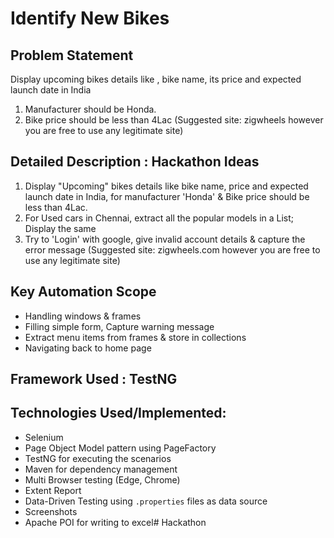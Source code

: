 # Identify New Bikes

## Problem Statement
Display upcoming bikes details like , bike name, its price and expected launch date in India
1. Manufacturer should be Honda.
2. Bike price should be less than 4Lac
(Suggested site: zigwheels however you are free to use any legitimate site)

## Detailed Description : Hackathon Ideas

1. Display "Upcoming" bikes details like bike name, price and expected launch date in India, for manufacturer 'Honda' & Bike price should be less than 4Lac.
2. For Used cars in Chennai, extract all the popular models in a List; Display the same
3. Try to 'Login' with google, give invalid account details & capture the error message
(Suggested site: zigwheels.com however you are free to use any legitimate site)

## Key Automation Scope

- Handling windows & frames
- Filling simple form, Capture warning message
- Extract menu items from frames & store in collections
- Navigating back to home page

## Framework Used : TestNG

## Technologies Used/Implemented:
- Selenium
- Page Object Model pattern using PageFactory
- TestNG for executing the scenarios
- Maven for dependency management
- Multi Browser testing (Edge, Chrome)
- Extent Report
- Data-Driven Testing using `.properties` files as data source
- Screenshots
- Apache POI for writing to excel# Hackathon
